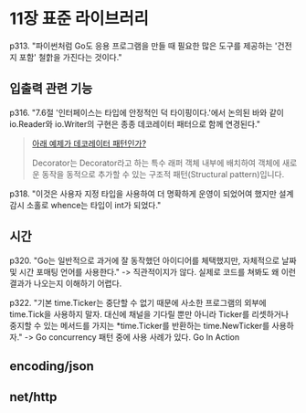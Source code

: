 # 11장 표준 라이브러리

p313. "파이썬처럼 Go도 응용 프로그램을 만들 때 필요한 많은 도구를 제공하는 '건전지 포함' 철핡을 가진다는 것이다."

## 입출력 관련 기능

p316. "7.6절 '인터페이스는 타입에 안정적인 덕 타이핑이다.'에서 논의된 바와 같이 io.Reader와 io.Writer의 구현은 종종 데코레이터 패터으로 함께 연경된다." 

> [아래 예제가 데코레이터 패턴인가?](https://refactoring.guru/design-patterns/decorator/go/example)
>
> Decorator는 Decorator라고 하는 특수 래퍼 객체 내부에 배치하여 객체에 새로운 동작을 동적으로 추가할 수 있는 구조적 패턴(Structural pattern)입니다.

p318. "이것은 사용자 지정 타입을 사용하여 더 명확하게 운영이 되었어여 했지만 설계 감시 소홀로 whence는 타입이 int가 되었다."

## 시간

p320. "Go는 일반적으로 과거에 잘 동작했던 아이디어를 체택했지만, 자체적으로 날짜 및 시간 포매팅 언어를 사용한다." -> 직관적이지가 않다. 실제로 코드를 쳐봐도 왜 이런 결과가 나오는지 이해하기 어렵다.

p322. "기본 time.Ticker는 중단할 수 없기 때문에 사소한 프로그램의 외부에 time.Tick을 사용하지 말자. 대신에 채널을 기다릴 뿐만 아니라 Ticker를 리셋하거나 중지할 수 있는 메서드를 가지는 *time.Ticker를 반환하는 time.NewTicker를 사용하자." -> Go concurrency 패턴 중에 사용 사례가 있다. Go In Action

## encoding/json

## net/http

